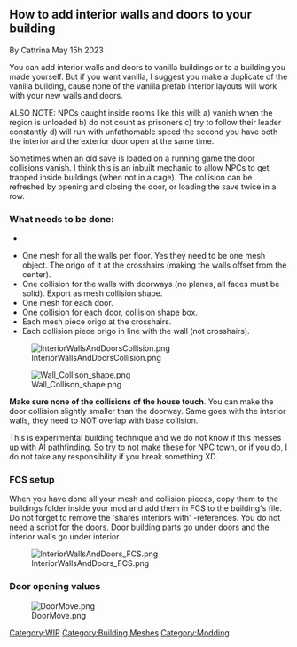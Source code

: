 ## How to add interior walls and doors to your building

By Cattrina May 15h 2023

You can add interior walls and doors to vanilla buildings or to a
building you made yourself. But if you want vanilla, I suggest you make
a duplicate of the vanilla building, cause none of the vanilla prefab
interior layouts will work with your new walls and doors.

ALSO NOTE: NPCs caught inside rooms like this will: a) vanish when the
region is unloaded b) do not count as prisoners c) try to follow their
leader constantly d) will run with unfathomable speed the second you
have both the interior and the exterior door open at the same time.

Sometimes when an old save is loaded on a running game the door
collisions vanish. I think this is an inbuilt mechanic to allow NPCs to
get trapped inside buildings (when not in a cage). The collision can be
refreshed by opening and closing the door, or loading the save twice in
a row.

### What needs to be done:

-

<!-- -->

- One mesh for all the walls per floor. Yes they need to be one mesh
  object. The origo of it at the crosshairs (making the walls offset
  from the center).
- One collision for the walls with doorways (no planes, all faces must
  be solid). Export as mesh collision shape.
- One mesh for each door.
- One collision for each door, collision shape box.
- Each mesh piece origo at the crosshairs.
- Each collision piece origo in line with the wall (not crosshairs).

<figure>
<img src="InteriorWallsAndDoorsCollision.png"
title="InteriorWallsAndDoorsCollision.png" />
<figcaption>InteriorWallsAndDoorsCollision.png</figcaption>
</figure>

<figure>
<img src="Wall_Collison_shape.png" title="Wall_Collison_shape.png" />
<figcaption>Wall_Collison_shape.png</figcaption>
</figure>

**Make sure none of the collisions of the house touch**. You can make
the door collision slightly smaller than the doorway. Same goes with the
interior walls, they need to NOT overlap with base collision.

This is experimental building technique and we do not know if this
messes up with AI pathfinding. So try to not make these for NPC town, or
if you do, I do not take any responsibility if you break something XD.

### FCS setup

When you have done all your mesh and collision pieces, copy them to the
buildings folder inside your mod and add them in FCS to the building's
file. Do not forget to remove the 'shares interiors with' -references.
You do not need a script for the doors. Door building parts go under
doors and the interior walls go under interior.

<figure>
<img src="InteriorWallsAndDoors_FCS.png"
title="InteriorWallsAndDoors_FCS.png" />
<figcaption>InteriorWallsAndDoors_FCS.png</figcaption>
</figure>

### Door opening values

<figure>
<img src="DoorMove.png" title="DoorMove.png" />
<figcaption>DoorMove.png</figcaption>
</figure>

[Category:WIP](Category:WIP "wikilink") [Category:Building
Meshes](Category:Building_Meshes "wikilink")
[Category:Modding](Category:Modding "wikilink")